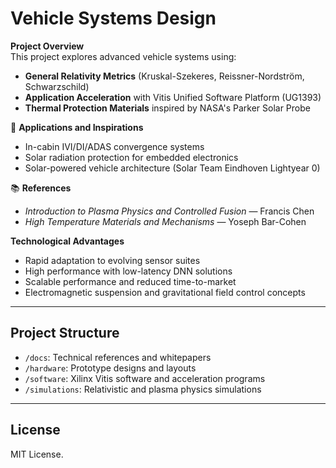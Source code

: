# Vehicle Systems Design

 **Project Overview**  
This project explores advanced vehicle systems using:

- **General Relativity Metrics** (Kruskal-Szekeres, Reissner-Nordström, Schwarzschild)
- **Application Acceleration** with Vitis Unified Software Platform (UG1393)
- **Thermal Protection Materials** inspired by NASA's Parker Solar Probe

🚀 **Applications and Inspirations**  
- In-cabin IVI/DI/ADAS convergence systems
- Solar radiation protection for embedded electronics
- Solar-powered vehicle architecture (Solar Team Eindhoven Lightyear 0)

📚 **References**  
- *Introduction to Plasma Physics and Controlled Fusion* — Francis Chen  
- *High Temperature Materials and Mechanisms* — Yoseph Bar-Cohen  

 **Technological Advantages**  
- Rapid adaptation to evolving sensor suites  
- High performance with low-latency DNN solutions  
- Scalable performance and reduced time-to-market  
- Electromagnetic suspension and gravitational field control concepts  

---
## Project Structure

- `/docs`: Technical references and whitepapers
- `/hardware`: Prototype designs and layouts
- `/software`: Xilinx Vitis software and acceleration programs
- `/simulations`: Relativistic and plasma physics simulations

---

## License

MIT License.

